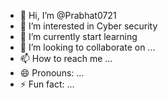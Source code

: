 - 👋 Hi, I’m @Prabhat0721
- 👀 I’m interested in Cyber security 
- 🌱 I’m currently start learning 
- 💞️ I’m looking to collaborate on ...
- 📫 How to reach me ...
- 😄 Pronouns: ...
- ⚡ Fun fact: ...

<!---
Prabhat0721/Prabhat0721 is a ✨ special ✨ repository because its `README.md` (this file) appears on your GitHub profile.
You can click the Preview link to take a look at your changes.
--->
